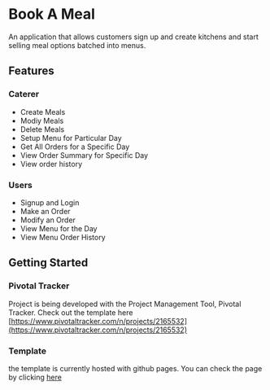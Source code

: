 # Book A Meal

An application that allows customers sign up and create kitchens and start selling meal options batched into menus.
## Features

### Caterer
* Create Meals
* Modiy Meals
* Delete Meals
* Setup Menu for Particular Day
* Get All Orders for a Specific Day
* View Order Summary for Specific Day
* View order history

### Users
* Signup and Login
* Make an Order
* Modify an Order
* View Menu for the Day
* View Menu Order History

## Getting Started

### Pivotal Tracker
Project is being developed with the Project Management Tool, Pivotal Tracker. Check out the template here [https://www.pivotaltracker.com/n/projects/2165532](https://www.pivotaltracker.com/n/projects/2165532)

### Template
the template is currently hosted with github pages. You can check the page by clicking   [here](https://wwww.hastrup.github.io/Book-A-Meal/UI/html/index.html)
